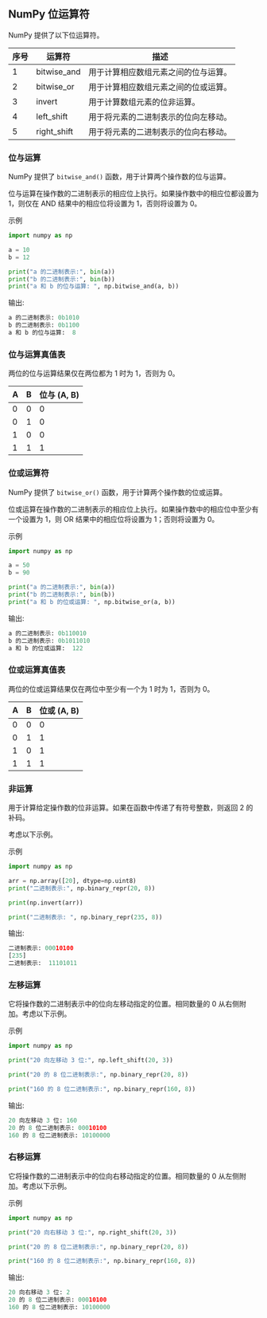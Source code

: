 ## NumPy 位运算符

NumPy 提供了以下位运算符。

| 序号 | 运算符      | 描述                                 |
| ---- | ----------- | ------------------------------------ |
| 1    | bitwise_and | 用于计算相应数组元素之间的位与运算。 |
| 2    | bitwise_or  | 用于计算相应数组元素之间的位或运算。 |
| 3    | invert      | 用于计算数组元素的位非运算。         |
| 4    | left_shift  | 用于将元素的二进制表示的位向左移动。 |
| 5    | right_shift | 用于将元素的二进制表示的位向右移动。 |

### 位与运算
NumPy 提供了 `bitwise_and()` 函数，用于计算两个操作数的位与运算。

位与运算在操作数的二进制表示的相应位上执行。如果操作数中的相应位都设置为 1，则仅在 AND 结果中的相应位将设置为 1，否则将设置为 0。

示例
```python
import numpy as np

a = 10
b = 12

print("a 的二进制表示:", bin(a))
print("b 的二进制表示:", bin(b))
print("a 和 b 的位与运算: ", np.bitwise_and(a, b))
```

输出:
```python
a 的二进制表示: 0b1010
b 的二进制表示: 0b1100
a 和 b 的位与运算:  8
```

### 位与运算真值表
两位的位与运算结果仅在两位都为 1 时为 1，否则为 0。

| A   | B   | 位与 (A, B) |
| --- | --- | ----------- |
| 0   | 0   | 0           |
| 0   | 1   | 0           |
| 1   | 0   | 0           |
| 1   | 1   | 1           |

### 位或运算符
NumPy 提供了 `bitwise_or()` 函数，用于计算两个操作数的位或运算。

位或运算在操作数的二进制表示的相应位上执行。如果操作数中的相应位中至少有一个设置为 1，则 OR 结果中的相应位将设置为 1；否则将设置为 0。

示例
```python
import numpy as np

a = 50
b = 90

print("a 的二进制表示:", bin(a))
print("b 的二进制表示:", bin(b))
print("a 和 b 的位或运算: ", np.bitwise_or(a, b))
```

输出:
```python
a 的二进制表示: 0b110010
b 的二进制表示: 0b1011010
a 和 b 的位或运算:  122
```

### 位或运算真值表
两位的位或运算结果仅在两位中至少有一个为 1 时为 1，否则为 0。

| A   | B   | 位或 (A, B) |
| --- | --- | ----------- |
| 0   | 0   | 0           |
| 0   | 1   | 1           |
| 1   | 0   | 1           |
| 1   | 1   | 1           |

### 非运算
用于计算给定操作数的位非运算。如果在函数中传递了有符号整数，则返回 2 的补码。

考虑以下示例。

示例
```python
import numpy as np

arr = np.array([20], dtype=np.uint8)
print("二进制表示:", np.binary_repr(20, 8))

print(np.invert(arr))

print("二进制表示: ", np.binary_repr(235, 8))
```
输出:
```python
二进制表示: 00010100
[235]
二进制表示:  11101011
```

### 左移运算
它将操作数的二进制表示中的位向左移动指定的位置。相同数量的 0 从右侧附加。考虑以下示例。

示例
```python
import numpy as np

print("20 向左移动 3 位:", np.left_shift(20, 3))

print("20 的 8 位二进制表示:", np.binary_repr(20, 8))

print("160 的 8 位二进制表示:", np.binary_repr(160, 8))
```
输出:
```python
20 向左移动 3 位: 160
20 的 8 位二进制表示: 00010100
160 的 8 位二进制表示: 10100000
```

### 右移运算
它将操作数的二进制表示中的位向右移动指定的位置。相同数量的 0 从左侧附加。考虑以下示例。

示例
```python
import numpy as np

print("20 向右移动 3 位:", np.right_shift(20, 3))

print("20 的 8 位二进制表示:", np.binary_repr(20, 8))

print("160 的 8 位二进制表示:", np.binary_repr(160, 8))
```
输出:
```python
20 向右移动 3 位: 2
20 的 8 位二进制表示: 00010100
160 的 8 位二进制表示: 10100000
```
